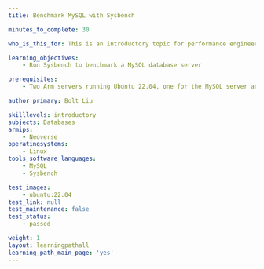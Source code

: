```yaml
---
title: Benchmark MySQL with Sysbench 

minutes_to_complete: 30

who_is_this_for: This is an introductory topic for performance engineers who want to benchmark MySQL using Sysbench on Arm Linux systems.

learning_objectives:
    - Run Sysbench to benchmark a MySQL database server

prerequisites:
    - Two Arm servers running Ubuntu 22.04, one for the MySQL server and another for the Sysbench client

author_primary: Bolt Liu

skilllevels: introductory
subjects: Databases
armips:
    - Neoverse
operatingsystems:
    - Linux
tools_software_languages:
    - MySQL
    - Sysbench

test_images:
    - ubuntu:22.04
test_link: null
test_maintenance: false
test_status:
    - passed

weight: 1
layout: learningpathall
learning_path_main_page: 'yes'
---
```

